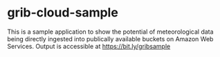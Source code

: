 # grib-cloud-sample
This is a sample application to show the potential of meteorological data being directly ingested into publically available buckets on Amazon Web Services. 
Output is accessible at https://bit.ly/gribsample
